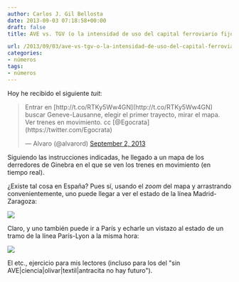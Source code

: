 ```yaml
---
author: Carlos J. Gil Bellosta
date: 2013-09-03 07:18:58+00:00
draft: false
title: AVE vs. TGV (o la intensidad de uso del capital ferroviario fijo)

url: /2013/09/03/ave-vs-tgv-o-la-intensidad-de-uso-del-capital-ferroviario-fijo/
categories:
- números
tags:
- números
---
```


Hoy he recibido el siguiente _tuit_:




<blockquote>Entrar en [http://t.co/RTKy5Ww4GN](http://t.co/RTKy5Ww4GN) buscar Geneve-Lausanne, elegir el primer trayecto, mirar el mapa. Ver trenes en movimiento. cc [@Egocrata](https://twitter.com/Egocrata)

— Alvaro (@alvarord) [September 2, 2013](https://twitter.com/alvarord/statuses/374544691745665024)</blockquote>




Siguiendo las instrucciones indicadas, he llegado a un mapa de los derredores de Ginebra en el que se ven los trenes en movimiento (en tiempo real).

¿Existe tal cosa en España? Pues sí, usando el _zoom_ del mapa y arrastrando convenientemente, uno puede llegar a ver el estado de la línea Madrid-Zaragoza:


[![](/wp-uploads/2013/09/ave_madrid.png)
](/wp-uploads/2013/09/ave_madrid.png)


Claro, y uno también puede ir a París y echarle un vistazo al estado de un tramo de la línea París-Lyon a la misma hora:


[![](/wp-uploads/2013/09/tgv_paris.png)
](/wp-uploads/2013/09/tgv_paris.png)



El etc., ejercicio para mis lectores (incluso para los del "sin AVE|ciencia|olivar|textil|antracita no hay futuro").
